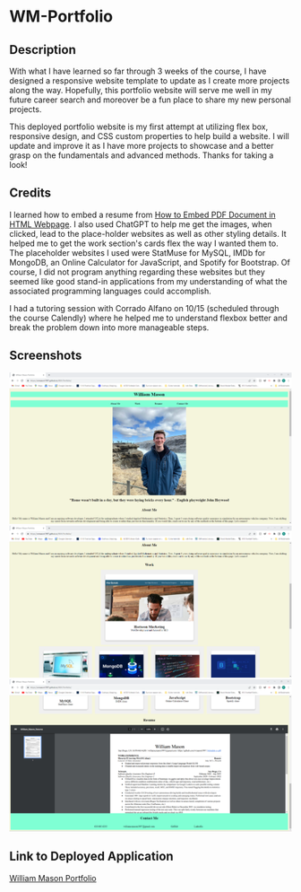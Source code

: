 # WM-Portfolio #

## Description ##
With what I have learned so far through 3 weeks of the course, I have designed a responsive website template to update as I
create more projects along the way. Hopefully, this portfolio website will serve me well in my future career search and moreover
be a fun place to share my new personal projects.

This deployed portfolio website is my first attempt at utilizing flex box, responsive design, and CSS custom properties to help
build a website. I will update and improve it as I have more projects to showcase and a better grasp on the fundamentals and advanced methods. Thanks for taking a look!

## Credits ##
I learned how to embed a resume from [How to Embed PDF Document in HTML Webpage](https://www.codexworld.com/embed-pdf-document-file-in-html-web-page/#:~:text=Generally%2C%20a%20hyperlink%20is%20used,document%20on%20the%20web%20page). I also used ChatGPT to help me get the images, when clicked, lead
to the place-holder websites as well as other styling details. It helped me to get the work section's cards flex the way I wanted them to. The placeholder websites I used were StatMuse for MySQL, IMDb for MongoDB, an Online Calculator for JavaScript, and 
Spotify for Bootstrap. Of course, I did not program anything regarding these websites but they seemed like good stand-in applications from my understanding of what the associated programming languages could accomplish.

I had a tutoring session with Corrado Alfano on 10/15 (scheduled through the course Calendly) where he helped me to understand flexbox better and break the problem down into more manageable steps.

## Screenshots ##

![Screenshot](assets/images/WM-Portfolio-Deployed-Site-1.png)
![Screenshot](assets/images/WM-Portfolio-Deployed-Site-2.png)
![Screenshot](assets/images/WM-Portfolio-Deployed-Site-3.png)

## Link to Deployed Application ##
[William Mason Portfolio](https://wmason1997.github.io/WM-Portfolio/)